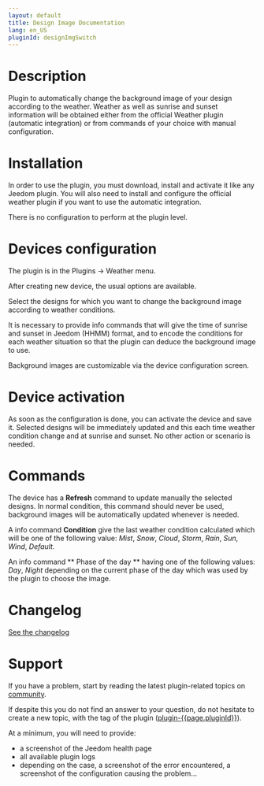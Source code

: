 ```yaml
---
layout: default
title: Design Image Documentation
lang: en_US
pluginId: designImgSwitch
---
```


# Description

Plugin to automatically change the background image of your design according to the weather.
Weather as well as sunrise and sunset information will be obtained either from the official Weather plugin (automatic integration) or from commands of your choice with manual configuration.

# Installation

In order to use the plugin, you must download, install and activate it like any Jeedom plugin.
You will also need to install and configure the official weather plugin if you want to use the automatic integration.

There is no configuration to perform at the plugin level.

# Devices configuration

The plugin is in the Plugins → Weather menu.

After creating new device, the usual options are available.

Select the designs for which you want to change the background image according to weather conditions.

It is necessary to provide info commands that will give the time of sunrise and sunset in Jeedom (HHMM) format, and to encode the conditions for each weather situation so that the plugin can deduce the background image to use.

Background images are customizable via the device configuration screen.

# Device activation

As soon as the configuration is done, you can activate the device and save it.
Selected designs will be immediately updated and this each time weather condition change and at sunrise and sunset.
No other action or scenario is needed.

# Commands

The device has a **Refresh** command to update manually the selected designs.
In normal condition, this command should never be used, background images will be automatically updated whenever is needed.

A info command **Condition** give the last weather condition calculated which will be one of the following value: _Mist_, _Snow_, _Cloud_, _Storm_, _Rain_, _Sun_, _Wind_, _Default_.

An info command ** Phase of the day ** having one of the following values: _Day_, _Night_ depending on the current phase of the day which was used by the plugin to choose the image.

# Changelog

[See the changelog](./changelog)

# Support

If you have a problem, start by reading the latest plugin-related topics on [community]({{site.forum}}/tag/plugin-{{page.pluginId}}).

If despite this you do not find an answer to your question, do not hesitate to create a new topic, with the tag of the plugin ([plugin-{{page.pluginId}}]({{site.forum}}/tag/plugin-{{page.pluginId}})).

At a minimum, you will need to provide:

- a screenshot of the Jeedom health page
- all available plugin logs
- depending on the case, a screenshot of the error encountered, a screenshot of the configuration causing the problem...
